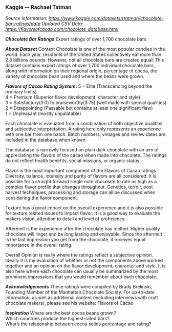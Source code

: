 ### Kaggle -- Rachael Tatman

*Source Information:  https://www.kaggle.com/datasets/rtatman/chocolate-bar-ratings/data*
*Updated CSV Data: https://flavorsofcacao.com/chocolate_database.html*


***Chocolate Bar Ratings***
Expert ratings of over 1,700 chocolate bars

***About Dataset***
Context
Chocolate is one of the most popular candies in the world. Each year, residents of the United States collectively eat more than 2.8 billions pounds. However, not all chocolate bars are created equal! This dataset contains expert ratings of over 1,700 individual chocolate bars, along with information on their regional origin, percentage of cocoa, the variety of chocolate bean used and where the beans were grown.

***Flavors of Cacao Rating System:***
5 = Elite (Transcending beyond the ordinary limits)  
4 = Premium (Superior flavor development, character and style)  
3 = Satisfactory(3.0) to praiseworthy(3.75) (well made with special qualities)  
2 = Disappointing (Passable but contains at least one significant flaw)  
1 = Unpleasant (mostly unpalatable)  

Each chocolate is evaluated from a combination of both objective qualities and subjective interpretation. A rating here only represents an experience with one bar from one batch. Batch numbers, vintages and review dates are included in the database when known.

The database is narrowly focused on plain dark chocolate with an aim of appreciating the flavors of the cacao when made into chocolate. The ratings do not reflect health benefits, social missions, or organic status.

Flavor is the most important component of the Flavors of Cacao ratings. Diversity, balance, intensity and purity of flavors are all considered. It is possible for a straight forward single note chocolate to rate as high as a complex flavor profile that changes throughout. Genetics, terroir, post harvest techniques, processing and storage can all be discussed when considering the flavor component.

Texture has a great impact on the overall experience and it is also possible for texture related issues to impact flavor. It is a good way to evaluate the makers vision, attention to detail and level of proficiency.

Aftermelt is the experience after the chocolate has melted. Higher quality chocolate will linger and be long lasting and enjoyable. Since the aftermelt is the last impression you get from the chocolate, it receives equal importance in the overall rating.

Overall Opinion is really where the ratings reflect a subjective opinion. Ideally it is my evaluation of whether or not the components above worked together and an opinion on the flavor development, character and style. It is also here where each chocolate can usually be summarized by the most prominent impressions that you would remember about each chocolate.

***Acknowledgements***
These ratings were compiled by Brady Brelinski, Founding Member of the Manhattan Chocolate Society. For up-to-date information, as well as additional content (including interviews with craft chocolate makers), please see his website: Flavors of Cacao

***Inspiration***
Where are the best cocoa beans grown?  
Which countries produce the highest-rated bars?  
What’s the relationship between cocoa solids percentage and rating?